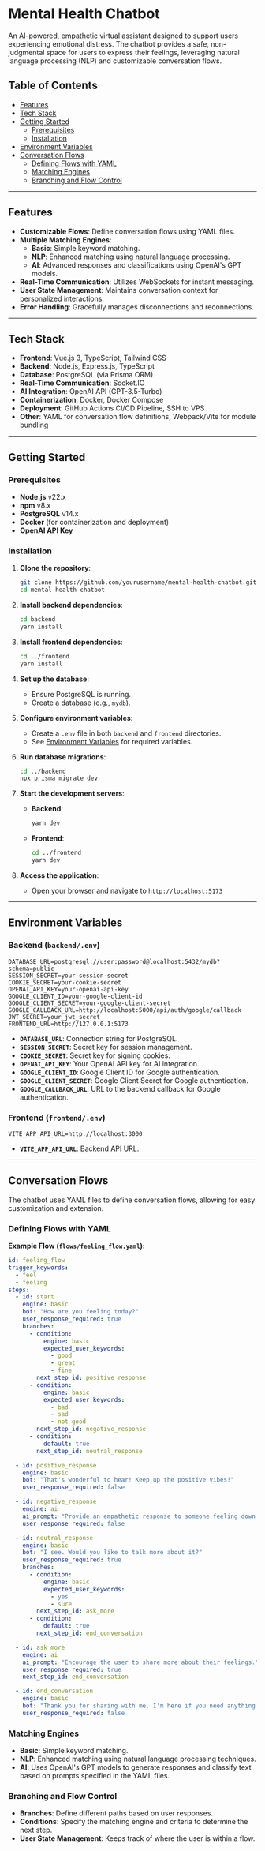 # Mental Health Chatbot

An AI-powered, empathetic virtual assistant designed to support users experiencing emotional distress. The chatbot provides a safe, non-judgmental space for users to express their feelings, leveraging natural language processing (NLP) and customizable conversation flows.

## Table of Contents

- [Features](#features)
- [Tech Stack](#tech-stack)
- [Getting Started](#getting-started)
  - [Prerequisites](#prerequisites)
  - [Installation](#installation)
- [Environment Variables](#environment-variables)
- [Conversation Flows](#conversation-flows)
  - [Defining Flows with YAML](#defining-flows-with-yaml)
  - [Matching Engines](#matching-engines)
  - [Branching and Flow Control](#branching-and-flow-control)

---

## Features

- **Customizable Flows**: Define conversation flows using YAML files.
- **Multiple Matching Engines**:
  - **Basic**: Simple keyword matching.
  - **NLP**: Enhanced matching using natural language processing.
  - **AI**: Advanced responses and classifications using OpenAI's GPT models.
- **Real-Time Communication**: Utilizes WebSockets for instant messaging.
- **User State Management**: Maintains conversation context for personalized interactions.
- **Error Handling**: Gracefully manages disconnections and reconnections.

---

## Tech Stack

- **Frontend**: Vue.js 3, TypeScript, Tailwind CSS
- **Backend**: Node.js, Express.js, TypeScript
- **Database**: PostgreSQL (via Prisma ORM)
- **Real-Time Communication**: Socket.IO
- **AI Integration**: OpenAI API (GPT-3.5-Turbo)
- **Containerization**: Docker, Docker Compose
- **Deployment**: GitHub Actions CI/CD Pipeline, SSH to VPS
- **Other**: YAML for conversation flow definitions, Webpack/Vite for module bundling

---

## Getting Started

### Prerequisites

- **Node.js** v22.x
- **npm** v8.x
- **PostgreSQL** v14.x
- **Docker** (for containerization and deployment)
- **OpenAI API Key**

### Installation

1. **Clone the repository**:

   ```bash
   git clone https://github.com/yourusername/mental-health-chatbot.git
   cd mental-health-chatbot
   ```

2. **Install backend dependencies**:

   ```bash
   cd backend
   yarn install
   ```

3. **Install frontend dependencies**:

   ```bash
   cd ../frontend
   yarn install
   ```

4. **Set up the database**:

   - Ensure PostgreSQL is running.
   - Create a database (e.g., `mydb`).

5. **Configure environment variables**:

   - Create a `.env` file in both `backend` and `frontend` directories.
   - See [Environment Variables](#environment-variables) for required variables.

6. **Run database migrations**:

   ```bash
   cd ../backend
   npx prisma migrate dev
   ```

7. **Start the development servers**:

   - **Backend**:

     ```bash
     yarn dev
     ```

   - **Frontend**:

     ```bash
     cd ../frontend
     yarn dev
     ```

8. **Access the application**:

   - Open your browser and navigate to `http://localhost:5173`

---

## Environment Variables

### Backend (`backend/.env`)

```dotenv
DATABASE_URL=postgresql://user:password@localhost:5432/mydb?schema=public
SESSION_SECRET=your-session-secret
COOKIE_SECRET=your-cookie-secret
OPENAI_API_KEY=your-openai-api-key
GOOGLE_CLIENT_ID=your-google-client-id
GOOGLE_CLIENT_SECRET=your-google-client-secret
GOOGLE_CALLBACK_URL=http://localhost:5000/api/auth/google/callback
JWT_SECRET=your_jwt_secret
FRONTEND_URL=http://127.0.0.1:5173
```

- **`DATABASE_URL`**: Connection string for PostgreSQL.
- **`SESSION_SECRET`**: Secret key for session management.
- **`COOKIE_SECRET`**: Secret key for signing cookies.
- **`OPENAI_API_KEY`**: Your OpenAI API key for AI integration.
- **`GOOGLE_CLIENT_ID`**: Google Client ID for Google authentication.
- **`GOOGLE_CLIENT_SECRET`**: Google Client Secret for Google authentication.
- **`GOOGLE_CALLBACK_URL`**: URL to the backend callback for Google authentication.

### Frontend (`frontend/.env`)

```dotenv
VITE_APP_API_URL=http://localhost:3000
```

- **`VITE_APP_API_URL`**: Backend API URL.

---

## Conversation Flows

The chatbot uses YAML files to define conversation flows, allowing for easy customization and extension.

### Defining Flows with YAML

**Example Flow (`flows/feeling_flow.yaml`):**

```yaml
id: feeling_flow
trigger_keywords:
  - feel
  - feeling
steps:
  - id: start
    engine: basic
    bot: "How are you feeling today?"
    user_response_required: true
    branches:
      - condition:
          engine: basic
          expected_user_keywords:
            - good
            - great
            - fine
        next_step_id: positive_response
      - condition:
          engine: basic
          expected_user_keywords:
            - bad
            - sad
            - not good
        next_step_id: negative_response
      - condition:
          default: true
        next_step_id: neutral_response

  - id: positive_response
    engine: basic
    bot: "That's wonderful to hear! Keep up the positive vibes!"
    user_response_required: false

  - id: negative_response
    engine: ai
    ai_prompt: "Provide an empathetic response to someone feeling down."
    user_response_required: false

  - id: neutral_response
    engine: basic
    bot: "I see. Would you like to talk more about it?"
    user_response_required: true
    branches:
      - condition:
          engine: basic
          expected_user_keywords:
            - yes
            - sure
        next_step_id: ask_more
      - condition:
          default: true
        next_step_id: end_conversation

  - id: ask_more
    engine: ai
    ai_prompt: "Encourage the user to share more about their feelings."
    user_response_required: true
    next_step_id: end_conversation

  - id: end_conversation
    engine: basic
    bot: "Thank you for sharing with me. I'm here if you need anything else."
    user_response_required: false
```

### Matching Engines

- **Basic**: Simple keyword matching.
- **NLP**: Enhanced matching using natural language processing techniques.
- **AI**: Uses OpenAI's GPT models to generate responses and classify text based on prompts specified in the YAML files.

### Branching and Flow Control

- **Branches**: Define different paths based on user responses.
- **Conditions**: Specify the matching engine and criteria to determine the next step.
- **User State Management**: Keeps track of where the user is within a flow.